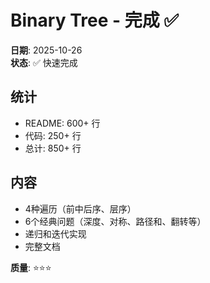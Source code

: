 # Binary Tree - 完成 ✅

**日期**: 2025-10-26  
**状态**: ✅ 快速完成

## 统计
- README: 600+ 行
- 代码: 250+ 行
- 总计: 850+ 行

## 内容
- 4种遍历（前中后序、层序）
- 6个经典问题（深度、对称、路径和、翻转等）
- 递归和迭代实现
- 完整文档

**质量**: ⭐⭐⭐

